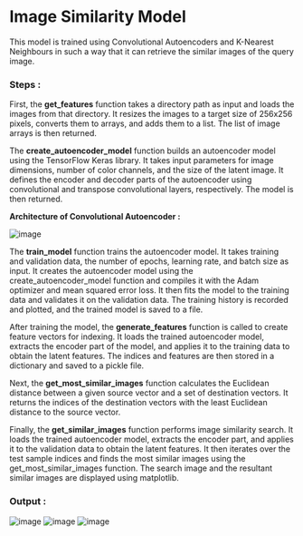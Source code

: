 # Image Similarity Model

This model is trained using Convolutional Autoencoders and K-Nearest Neighbours in such a way that it can retrieve the similar images of the query image.

### Steps :
First, the **get_features** function takes a directory path as input and loads the images from that directory. It resizes the images to a target size of 256x256 pixels, converts them to arrays, and adds them to a list. The list of image arrays is then returned.

The **create_autoencoder_model** function builds an autoencoder model using the TensorFlow Keras library. It takes input parameters for image dimensions, number of color channels, and the size of the latent image. It defines the encoder and decoder parts of the autoencoder using convolutional and transpose convolutional layers, respectively. The model is then returned.

**Architecture of Convolutional Autoencoder :**

![image](https://github.com/DynamVraj/Image_Similarity_model/assets/99869914/bea4cc9f-f109-42c8-bd53-b9a159c4f749)

The **train_model** function trains the autoencoder model. It takes training and validation data, the number of epochs, learning rate, and batch size as input. It creates the autoencoder model using the create_autoencoder_model function and compiles it with the Adam optimizer and mean squared error loss. It then fits the model to the training data and validates it on the validation data. The training history is recorded and plotted, and the trained model is saved to a file.

After training the model, the **generate_features** function is called to create feature vectors for indexing. It loads the trained autoencoder model, extracts the encoder part of the model, and applies it to the training data to obtain the latent features. The indices and features are then stored in a dictionary and saved to a pickle file.

Next, the **get_most_similar_images** function calculates the Euclidean distance between a given source vector and a set of destination vectors. It returns the indices of the destination vectors with the least Euclidean distance to the source vector.

Finally, the **get_similar_images** function performs image similarity search. It loads the trained autoencoder model, extracts the encoder part, and applies it to the validation data to obtain the latent features. It then iterates over the test sample indices and finds the most similar images using the get_most_similar_images function. The search image and the resultant similar images are displayed using matplotlib.

### Output :

![image](https://github.com/DynamVraj/Image_Similarity_model/assets/99869914/3f134e5e-39be-4a95-b396-b5e56b41a8cf)
![image](https://github.com/DynamVraj/Image_Similarity_model/assets/99869914/ce3a0a0b-a5a7-4479-90e8-fb8f4784ede4)
![image](https://github.com/DynamVraj/Image_Similarity_model/assets/99869914/64af7f65-7490-47ee-ab21-826ff1240b9a)
